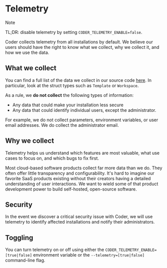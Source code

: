 # Telemetry

> [!NOTE]
> TL;DR: disable telemetry by setting <code>CODER_TELEMETRY_ENABLE=false</code>.

Coder collects telemetry from all installations by default. We believe our users
should have the right to know what we collect, why we collect it, and how we use
the data.

## What we collect

You can find a full list of the data we collect in our source code
[here](https://github.com/DanielRondonGarcia/coder/blob/main/coderd/telemetry/telemetry.go).
In particular, look at the struct types such as `Template` or `Workspace`.

As a rule, we **do not collect** the following types of information:

- Any data that could make your installation less secure
- Any data that could identify individual users, except the administrator.

For example, we do not collect parameters, environment variables, or user email
addresses. We do collect the administrator email.

## Why we collect

Telemetry helps us understand which features are most valuable, what use cases
to focus on, and which bugs to fix first.

Most cloud-based software products collect far more data than we do. They often
offer little transparency and configurability. It's hard to imagine our favorite
SaaS products existing without their creators having a detailed understanding of
user interactions. We want to wield some of that product development power to
build self-hosted, open-source software.

## Security

In the event we discover a critical security issue with Coder, we will use
telemetry to identify affected installations and notify their administrators.

## Toggling

You can turn telemetry on or off using either the
`CODER_TELEMETRY_ENABLE=[true|false]` environment variable or the
`--telemetry=[true|false]` command-line flag.
